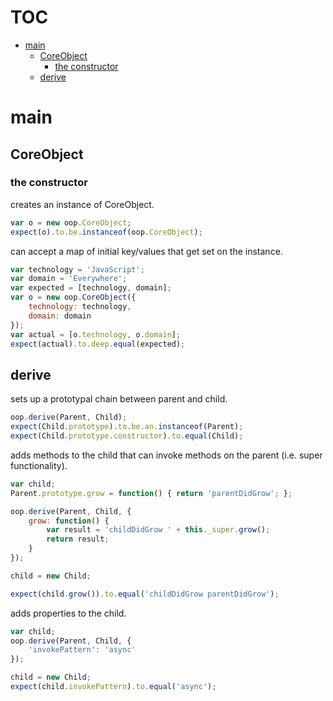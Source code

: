 # TOC
   - [main](#main)
     - [CoreObject](#main-coreobject)
       - [the constructor](#main-coreobject-the-constructor)
     - [derive](#main-derive)
<a name=""></a>
 
<a name="main"></a>
# main
<a name="main-coreobject"></a>
## CoreObject
<a name="main-coreobject-the-constructor"></a>
### the constructor
creates an instance of CoreObject.

```js
var o = new oop.CoreObject;
expect(o).to.be.instanceof(oop.CoreObject);
```

can accept a map of initial key/values that get set on the instance.

```js
var technology = 'JavaScript';
var domain = 'Everywhere';
var expected = [technology, domain];
var o = new oop.CoreObject({
    technology: technology,
    domain: domain
});
var actual = [o.technology, o.domain];
expect(actual).to.deep.equal(expected);
```

<a name="main-derive"></a>
## derive
sets up a prototypal chain between parent and child.

```js
oop.derive(Parent, Child);
expect(Child.prototype).to.be.an.instanceof(Parent);
expect(Child.prototype.constructor).to.equal(Child);
```

adds methods to the child that can invoke methods on the parent (i.e. super functionality).

```js
var child;
Parent.prototype.grow = function() { return 'parentDidGrow'; };

oop.derive(Parent, Child, {
    grow: function() {
        var result = 'childDidGrow ' + this._super.grow();
        return result;
    }
});

child = new Child;

expect(child.grow()).to.equal('childDidGrow parentDidGrow');
```

adds properties to the child.

```js
var child;
oop.derive(Parent, Child, {
    'invokePattern': 'async'
});

child = new Child;
expect(child.invokePattern).to.equal('async');
```

